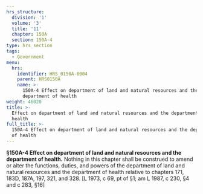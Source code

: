 ```yaml
---
hrs_structure:
  division: '1'
  volume: '3'
  title: '11'
  chapter: 150A
  section: 150A-4
type: hrs_section
tags:
  - Government
menu:
  hrs:
    identifier: HRS_0150A-0004
    parent: HRS0150A
    name: >-
      150A-4 Effect on department of land and natural resources and the
      department of health
weight: 46020
title: >-
  Effect on department of land and natural resources and the department of
  health
full_title: >-
  150A-4 Effect on department of land and natural resources and the department
  of health
---
```

**§150A-4 Effect on department of land and natural resources and the department of health.** Nothing in this chapter shall be construed to amend or alter the functions, duties, and powers of the department of land and natural resources and the department of health relative to chapters 171, 183D, 187A, 197, 321, and 328\. [L 1973, c 69, pt of §1; am L 1987, c 230, §4 and c 283, §16]